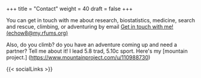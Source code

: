 +++
title = "Contact"
weight = 40
draft = false
+++

You can get in touch with me about research, biostatistics, medicine, search and rescue, climbing, or adventuring by email [Get in touch with me! (echow8@my.rfums.org)](mailto:echow8@my.rfums.org)

Also, do you climb? do you have an adventure coming up and need a partner? Tell me about it! I lead 5.8 trad, 5.10c sport. Here's my [mountain project.] (https://www.mountainproject.com/u/110988730)


{{< socialLinks >}}
